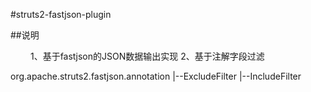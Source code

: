 #struts2-fastjson-plugin

##说明

　　
1、基于fastjson的JSON数据输出实现
2、基于注解字段过滤

org.apache.struts2.fastjson.annotation
							|--ExcludeFilter
							|--IncludeFilter
